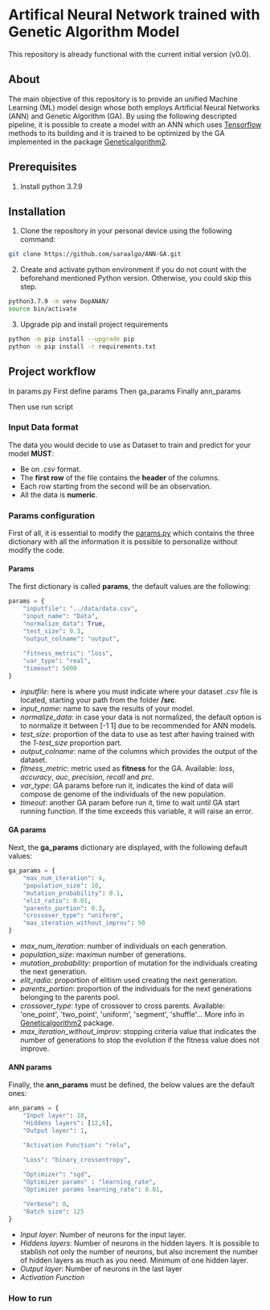 # Artifical Neural Network trained with Genetic Algorithm Model

This repository is already functional with the current initial version (v0.0).

## About

The main objective of this repository is to provide an unified Machine Learning (ML) model design whose both employs Artificial Neural Networks (ANN) and Genetic Algorithm (GA). By using the following descripted pipeline, it is possible to create a model with an ANN which uses [Tensorflow](https://github.com/tensorflow/tensorflow) methods to its building and it is trained to be optimized by the GA implemented in the package [Geneticalgorithm2](https://github.com/PasaOpasen/geneticalgorithm2).


## Prerequisites

1. Install python 3.7.9

## Installation

1. Clone the repository in your personal device using the following command:

```sh
git clone https://github.com/saraalgo/ANN-GA.git
```

2. Create and activate python environment if you do not count with the beforehand mentioned Python version. Otherwise, you could skip this step.

```sh
python3.7.9 -m venv DopANAN/
source bin/activate
```

3. Upgrade pip and install project requirements 
```sh
python -m pip install --upgrade pip
python -m pip install -r requirements.txt
```

## Project workflow

In params.py
First define params
Then ga_params
Finally ann_params

Then use run script 

### Input Data format

The data you would decide to use as Dataset to train and predict for your model **MUST**:
- Be on *.csv* format. 
- The **first row** of the file contains the **header** of the columns.
- Each row starting from the second will be an observation.
- All the data is **numeric**.


### Params configuration

First of all, it is essential to modify the [params.py](https://github.com/saraalgo/ANN-GA/blob/main/src/params.py) which contains the three dictionary with all the information it is possible to personalize without modify the code.

#### Params

The first dictionary is called **params**, the default values are the following:

```python
params = {
    "inputfile": "../data/data.csv",
    "input_name": "Data",
    "normalize_data": True,
    "test_size": 0.3,
    "output_colname": "output",
    
    "fitness_metric": "loss",
    "var_type": "real",
    "timeout": 5000
}
```
* *inputfile*: here is where you must indicate where your dataset *.csv* file is located, starting your path from the folder **/src**.
* *input_name*: name to save the results of your model.
* *normalize_data*: in case your data is not normalized, the default option is to normalize it between [-1 1] due to be recommended for ANN models.
* *test_size*: proportion of the data to use as test after having trained with the *1-test_size* proportion part.
* *output_colname*: name of the columns which provides the output of the dataset.
* *fitness_metric*: metric used as **fitness** for the GA. Available: *loss*, *accuracy*, *auc*, *precision*, *recall* and *prc*.
* *var_type*: GA params before run it, indicates the kind of data will compose de genome of the individuals of the new population.
* *timeout*: another GA param before run it, time to wait until GA start running function. If the time exceeds this variable, it will raise an error.

#### GA params

Next, the **ga_params** dictionary are displayed, with the following default values:

```python
ga_params = {
    "max_num_iteration": 4,
    "population_size": 10,
    "mutation_probability": 0.1, 
    "elit_ratio": 0.01,
    "parents_portion": 0.3,
    "crossover_type": "uniform",
    "max_iteration_without_improv": 50  
}
```
* *max_num_iteration*: number of individuals on each generation.
* *population_size*: maximun number of generations.
* *mutation_probability*: proportion of mutation for the individuals creating the next generation.
* *elit_radio*: proportion of elitism used creating the next generation.
* *parents_portion*: proportion of the individuals for the next generations belonging to the parents pool.
* *crossover_type*: type of crossover to cross parents. Available: 'one_point', 'two_point', 'uniform', 'segment', 'shuffle'... More info in [Geneticalgorithm2](https://github.com/PasaOpasen/geneticalgorithm2/blob/master/geneticalgorithm2/crossovers.py) package.
* *max_iteration_without_improv*: stopping criteria value that indicates the number of generations to stop the evolution if the fitness value does not improve.

#### ANN params

Finally, the **ann_params** must be defined, the below values are the default ones:

```python
ann_params = {
    "Input layer": 18,
    "Hiddens layers": [12,6],
    "Output layer": 1,

    "Activation Function": "relu",

    "Loss": "binary_crossentropy",
    
    "Optimizer": "sgd", 
    "Optimizer params" : "learning_rate",
    "Optimizer params learning_rate": 0.01,

    "Verbose": 0,
    "Batch size": 125
}
```
* *Input layer*: Number of neurons for the input layer.
* *Hiddens layers*: Number of neurons in the hidden layers. It is possible to stablish not only the number of neurons, but also increment the number of hidden layers as much as you need. Minimum of one hidden layer.
* *Output layer*: Number of neurons in the last layer
* *Activation Function*


### How to run

